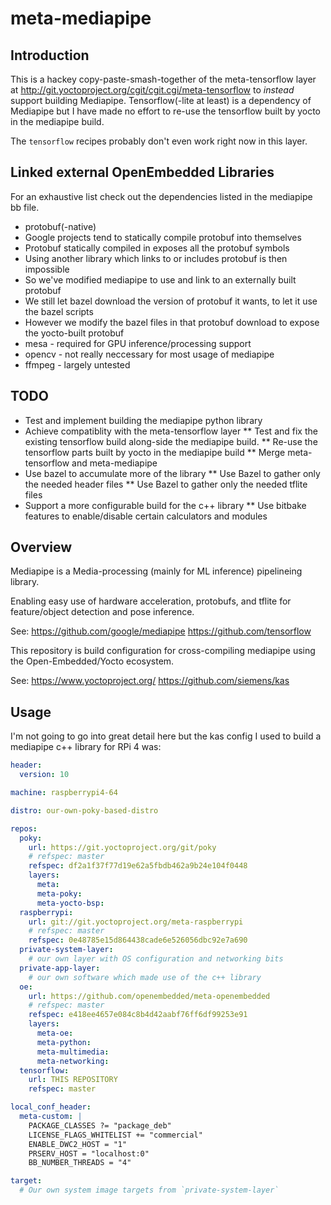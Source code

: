 # meta-mediapipe

## Introduction
This is a hackey copy-paste-smash-together of the meta-tensorflow layer at http://git.yoctoproject.org/cgit/cgit.cgi/meta-tensorflow
to _instead_ support building Mediapipe. Tensorflow(-lite at least) is a dependency of Mediapipe but I have made no
effort to re-use the tensorflow built by yocto in the mediapipe build.

The `tensorflow` recipes probably don't even work right now in this layer.

## Linked external OpenEmbedded Libraries
For an exhaustive list check out the dependencies listed in the mediapipe bb file.

* protobuf(-native)
 * Google projects tend to statically compile protobuf into themselves
 * Protobuf statically compiled in exposes all the protobuf symbols
 * Using another library which links to or includes protobuf is then impossible
 * So we've modified mediapipe to use and link to an externally built protobuf
 * We still let bazel download the version of protobuf it wants, to let it  use the bazel scripts
 * However we modify the bazel files in that protobuf download to expose the yocto-built protobuf
* mesa - required for GPU inference/processing support
* opencv - not really neccessary for most usage of mediapipe
* ffmpeg - largely untested

## TODO
* Test and implement building the mediapipe python library
* Achieve compatiblity with the meta-tensorflow layer
** Test and fix the existing tensorflow build along-side the mediapipe build.
** Re-use the tensorflow parts built by yocto in the mediapipe build
** Merge meta-tensorflow and meta-mediapipe
* Use bazel to accumulate more of the library
** Use Bazel to gather only the needed header files
** Use Bazel to gather only the needed tflite files
* Support a more configurable build for the c++ library
** Use bitbake features to enable/disable certain calculators and modules

## Overview
Mediapipe is a Media-processing (mainly for ML inference) pipelineing library.

Enabling easy use of hardware acceleration, protobufs, and tflite for feature/object detection and pose inference.

See: https://github.com/google/mediapipe https://github.com/tensorflow

This repository is build configuration for cross-compiling mediapipe using the Open-Embedded/Yocto ecosystem.

See: https://www.yoctoproject.org/ https://github.com/siemens/kas

## Usage
I'm not going to go into great detail here but the kas config I used to build a mediapipe c++ library for RPi 4 was:

```yaml
header:
  version: 10

machine: raspberrypi4-64

distro: our-own-poky-based-distro

repos:
  poky:
    url: https://git.yoctoproject.org/git/poky
    # refspec: master
    refspec: df2a1f37f77d19e62a5fbdb462a9b24e104f0448
    layers:
      meta:
      meta-poky:
      meta-yocto-bsp:
  raspberrypi:
    url: git://git.yoctoproject.org/meta-raspberrypi
    # refspec: master
    refspec: 0e48785e15d864438cade6e526056dbc92e7a690
  private-system-layer:
    # our own layer with OS configuration and networking bits
  private-app-layer:
    # our own software which made use of the c++ library
  oe:
    url: https://github.com/openembedded/meta-openembedded
    # refspec: master
    refspec: e418ee4657e084c8b4d42aabf76ff6df99253e91
    layers:
      meta-oe:
      meta-python:
      meta-multimedia:
      meta-networking:
  tensorflow:
    url: THIS REPOSITORY
    refspec: master

local_conf_header:
  meta-custom: |
    PACKAGE_CLASSES ?= "package_deb"
    LICENSE_FLAGS_WHITELIST += "commercial"
    ENABLE_DWC2_HOST = "1"
    PRSERV_HOST = "localhost:0"
    BB_NUMBER_THREADS = "4"

target:
  # Our own system image targets from `private-system-layer`
```